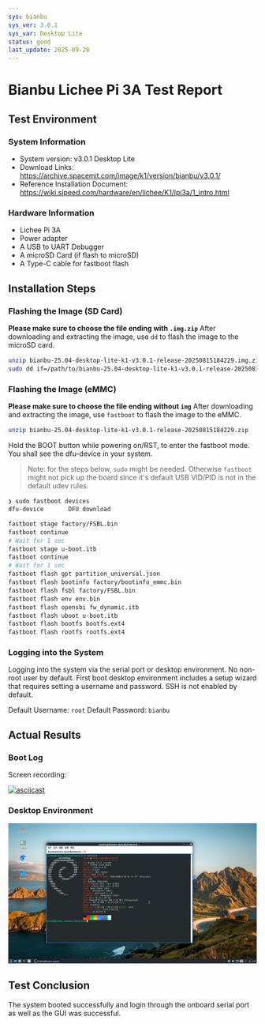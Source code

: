 ```yaml
---
sys: bianbu
sys_ver: 3.0.1
sys_var: Desktop Lite
status: good
last_update: 2025-09-28
---
```


# Bianbu Lichee Pi 3A Test Report

## Test Environment

### System Information

- System version: v3.0.1 Desktop Lite
- Download Links: https://archive.spacemit.com/image/k1/version/bianbu/v3.0.1/
- Reference Installation Document: https://wiki.sipeed.com/hardware/en/lichee/K1/lpi3a/1_intro.html

### Hardware Information

- Lichee Pi 3A
- Power adapter
- A USB to UART Debugger
- A microSD Card (if flash to microSD)
- A Type-C cable for fastboot flash

## Installation Steps

### Flashing the Image (SD Card)

**Please make sure to choose the file ending with `.img.zip`**
After downloading and extracting the image, use `dd` to flash the image to the microSD card.

```bash
unzip bianbu-25.04-desktop-lite-k1-v3.0.1-release-20250815184229.img.zip
sudo dd if=/path/to/bianbu-25.04-desktop-lite-k1-v3.0.1-release-20250815184229.img of=/dev/your-device bs=1M status=progress
```

### Flashing the Image (eMMC)

**Please make sure to choose the file ending without `img`**
After downloading and extracting the image, use `fastboot` to flash the image to the eMMC.

```bash
unzip bianbu-25.04-desktop-lite-k1-v3.0.1-release-20250815184229.zip
```

Hold the BOOT button while powering on/RST, to enter the fastboot mode. You shall see the dfu-device in your system.

> Note: for the steps below, `sudo` might be needed.
> Otherwise `fastboot` might not pick up the board since it's default USB VID/PID is not in the default udev rules.

```log
❯ sudo fastboot devices
dfu-device       DFU download
```

```bash
fastboot stage factory/FSBL.bin
fastboot continue
# Wait for 1 sec
fastboot stage u-boot.itb
fastboot continue
# Wait for 1 sec
fastboot flash gpt partition_universal.json
fastboot flash bootinfo factory/bootinfo_emmc.bin
fastboot flash fsbl factory/FSBL.bin
fastboot flash env env.bin
fastboot flash opensbi fw_dynamic.itb
fastboot flash uboot u-boot.itb
fastboot flash bootfs bootfs.ext4
fastboot flash rootfs rootfs.ext4
```

### Logging into the System

Logging into the system via the serial port or desktop environment. No non-root user by default. First boot desktop environment includes a setup wizard that requires setting a username and password. SSH is not enabled by default.

Default Username: `root`
Default Password: `bianbu`

## Actual Results

### Boot Log

Screen recording:

[![asciicast](https://asciinema.org/a/JfIdHXEZ7PGMhHDaaoj2r9Y0X.svg)](https://asciinema.org/a/JfIdHXEZ7PGMhHDaaoj2r9Y0X)

### Desktop Environment

![](./lxqt.jpg)

## Test Conclusion

The system booted successfully and login through the onboard serial port as well as the GUI was successful.
